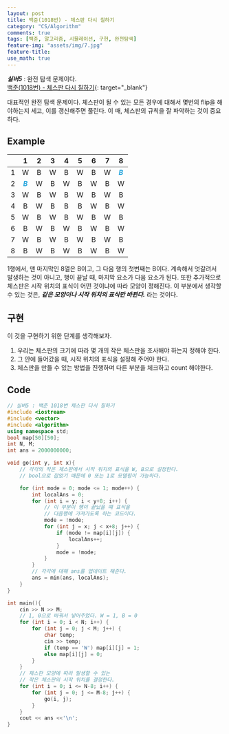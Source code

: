 ```yaml
---
layout: post
title: 백준(1018번) - 체스판 다시 칠하기
category: "CS/Algorithm"
comments: true
tags: [백준, 알고리즘, 시뮬레이션, 구현, 완전탐색]
feature-img: "assets/img/7.jpg"
feature-title:
use_math: true
---
```


**_실버5_** : 완전 탐색 문제이다.  
[백준(1018번) - 체스판 다시 칠하기](https://www.acmicpc.net/problem/1018){: target="\_blank"}

대표적인 완전 탐색 문제이다.
체스판이 될 수 있는 모든 경우에 대해서 몇번의 flip을 해야하는지 세고, 이를 갱신해주면 풀린다.
이 때, 체스판의 규칙을 잘 파악하는 것이 중요하다.

## Example

|     |                      1                      |  2  |  3  |  4  |  5  |  6  |  7  |                      8                      |
| :-: | :-----------------------------------------: | :-: | :-: | :-: | :-: | :-: | :-: | :-----------------------------------------: |
|  1  |                      W                      |  B  |  W  |  B  |  W  |  B  |  W  | <span style="color: #30A9DE">**_B_**</span> |
|  2  | <span style="color: #30A9DE">**_B_**</span> |  W  |  B  |  W  |  B  |  W  |  B  |                      W                      |
|  3  |                      W                      |  B  |  W  |  B  |  W  |  B  |  W  |                      B                      |
|  4  |                      B                      |  W  |  B  |  B  |  B  |  W  |  B  |                      W                      |
|  5  |                      W                      |  B  |  W  |  B  |  W  |  B  |  W  |                      B                      |
|  6  |                      B                      |  W  |  B  |  W  |  B  |  W  |  B  |                      W                      |
|  7  |                      W                      |  B  |  W  |  B  |  W  |  B  |  W  |                      B                      |
|  8  |                      B                      |  W  |  B  |  W  |  B  |  W  |  B  |                      W                      |

1행에서, 맨 마지막인 8열은 B이고, 그 다음 행의 첫번째는 B이다. 계속해서 엇갈려서 발생하는 것이 아니고, 행이 끝날 때, 마지막 요소가 다음 요소가 된다. 또한 추가적으로 체스판은 시작 위치의 표식이 어떤 것이냐에 따라 모양이 정해진다. 이 부분에서 생각할 수 있는 것은, **_같은 모양이나 시작 위치의 표식만 바뀐다._** 라는 것이다.

## 구현

이 것을 구현하기 위한 단계를 생각해보자.

1. 우리는 체스판의 크기에 따라 몇 개의 작은 체스판을 조사해야 하는지 정해야 한다.
2. 그 안에 들어갔을 때, 시작 위치의 표식을 설정해 주어야 한다.
3. 체스판을 만들 수 있는 방법을 진행하며 다른 부분을 체크하고 count 해야한다.

## Code

```c++
// 실버5 : 백준 1018번 체스판 다시 칠하기
#include <iostream>
#include <vector>
#include <algorithm>
using namespace std;
bool map[50][50];
int N, M;
int ans = 2000000000;

void go(int y, int x){
    // 각각의 작은 체스판에서 시작 위치의 표식을 W, B으로 설정한다.
    // bool으로 잡았기 때문에 0 또는 1로 모델링이 가능하다.

    for (int mode = 0; mode <= 1; mode++) {
        int localAns = 0;
        for (int i = y; i < y+8; i++) {
            // 이 부분이 행이 끝났을 떄 표식을
            // 다음행에 가져가도록 하는 코드이다.
            mode = !mode;
            for (int j = x; j < x+8; j++) {
                if (mode != map[i][j]) {
                    localAns++;
                }
                mode = !mode;
            }
        }
        // 각각에 대해 ans를 업데이트 해준다.
        ans = min(ans, localAns);
    }
}

int main(){
    cin >> N >> M;
    // 1, 0으로 바꿔서 넣어주었다. W = 1, B = 0
    for (int i = 0; i < N; i++) {
        for (int j = 0; j < M; j++) {
            char temp;
            cin >> temp;
            if (temp == 'W') map[i][j] = 1;
            else map[i][j] = 0;
        }
    }
    // 체스판 모양에 따라 발생할 수 있는
    // 작은 체스판의 시작 위치를 결정한다.
    for (int i = 0; i <= N-8; i++) {
        for (int j = 0; j <= M-8; j++) {
            go(i, j);
        }
    }
    cout << ans <<'\n';
}

```
